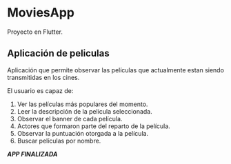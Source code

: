 # MoviesApp

Proyecto en Flutter.

## Aplicación de peliculas

Aplicación que permite observar las películas que actualmente estan siendo transmitidas en los cines.

El usuario es capaz de:

1. Ver las películas más populares del momento.
2. Leer la descripción de la pelicula seleccionada.
3. Observar el banner de cada película.
4. Actores que formaron parte del reparto de la película.
5. Observar la puntuación otorgada a la película.
6. Buscar películas por nombre.

***APP FINALIZADA***
